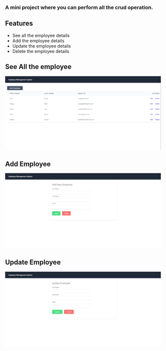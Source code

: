 ### A mini project where you can perform all the crud operation.

## Features
* See all the employee details
* Add the employee details
* Update the employee details
* Delete the employee details

## See All the employee
![Employee](https://github.com/suraj-996/mini-full-stack-project/blob/main/images/all.png)


## Add Employee
![Employee](https://github.com/suraj-996/mini-full-stack-project/blob/main/images/add.png)


## Update Employee
![Employee](https://github.com/suraj-996/mini-full-stack-project/blob/main/images/update.png)
